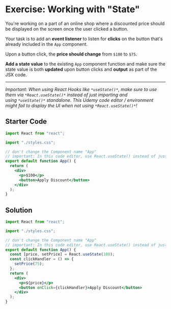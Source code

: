 # Exercise: Working with "State"

You're working on a part of an online shop where a discounted price should be displayed on the screen once the user clicked a button.

Your task is to add an **event listener** to listen for **clicks** on the button that's already included in the `App` component.

Upon a button click, the **price should change** from `$100` to `$75`.

**Add a state value** to the existing `App` component function and make sure the state value is both **updated** upon button clicks and **output** as part of the JSX code.

---

_Important: When using React Hooks like _`*useState()*`_, make sure to use them via _`*React.useState()*`_ instead of just importing and using _`*useState()*`_ standalone. This Udemy code editor / environment might fail to display the UI when not using _`*React.useState()*`_!_

## Starter Code

```jsx
import React from "react";

import "./styles.css";

// don't change the Component name "App"
// important: In this code editor, use React.useState() instead of just useState()
export default function App() {
  return (
    <div>
      <p>$100</p>
      <button>Apply Discount</button>
    </div>
  );
}
```

## Solution

```jsx
import React from "react";

import "./styles.css";

// don't change the Component name "App"
// important: In this code editor, use React.useState() instead of just useState()
export default function App() {
  const [price, setPrice] = React.useState(100);
  const clickHandler = () => {
    setPrice(75);
  };
  return (
    <div>
      <p>${price}</p>
      <button onClick={clickHandler}>Apply Discount</button>
    </div>
  );
}
```
